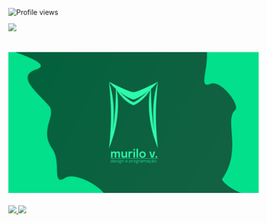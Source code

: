 <p align="left"> <img src="https://komarev.com/ghpvc/?username=Murilo-V&color=309C01" alt="Profile views" /> </p>
<a href="https://www.instagram.com/shelf.dev/" target="_blank"><img src="https://img.shields.io/badge/Instagram-E4405F?style=for-the-badge&logo=instagram&logoColor=white" /></a>
<h1 align="center">
    <img alt="Murilo V." title="#Murilo V." src="./assets/banner.png" />
</h1>

<div>
    <a href="https://github.com/murilo-v">
    <img height="180em" src="https://github-readme-stats.vercel.app/api/top-langs/?username=murilo-v&layout=compact&langs_count=8&theme=dark"/>
    <img height="180em" src="https://github-readme-stats.vercel.app/api?username=murilo-v&show_icons=true&theme=dark&include_all_commits=true&count_private=true"/>
</div>
